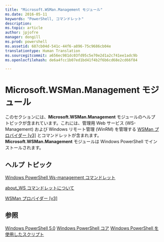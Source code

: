 ```yaml
---
title: "Microsoft.WSMan.Management モジュール"
ms.date: 2016-05-11
keywords: "PowerShell, コマンドレット"
description: 
ms.topic: article
author: jpjofre
manager: dongill
ms.prod: powershell
ms.assetid: 687cb04d-541c-44f6-a896-75c9686cb04e
translationtype: Human Translation
ms.sourcegitcommit: a656ec981dc03fd95c5e70e2d1a2c741ee1adc9b
ms.openlocfilehash: de6a4fcc1b07ed1bd41f4b2f6b6cd68e2cd66f84

---
```


# Microsoft.WSMan.Management モジュール
このセクションには、**Microsoft.WSMan.Management** モジュールのヘルプ トピックが含まれています。これには、管理用 Web サービス (WS-Management) および Windows リモート管理 (WinRM) を管理する [WSMan プロバイダー [v3]](https://technet.microsoft.com/en-us/library/4c3d8d36-4f7a-4211-996f-64110e4b2eb7) とコマンドレットが含まれます。 **Microsoft.WSMan.Management** モジュールは Windows PowerShell でインストールされます。

## ヘルプ トピック
[Windows PowerShell Ws-management コマンドレット](http://go.microsoft.com/fwlink/?LinkID=245863)

[about_WS コマンドレットについて](https://technet.microsoft.com/en-us/library/6ed3370a-ea10-45a5-9493-696aeace27ed)

[WSMan プロバイダー [v3]](https://technet.microsoft.com/en-us/library/4c3d8d36-4f7a-4211-996f-64110e4b2eb7)

## 参照
[Windows PowerShell 5.0](Windows-PowerShell-5.0.md)
[Windows PowerShell コア](https://technet.microsoft.com/en-us/library/4b75f1e4-f327-48f3-92ab-bf5435094d41)
[Windows PowerShell を使用したスクリプト](../../getting-started/fundamental/Scripting-with-Windows-PowerShell.md)




<!--HONumber=Oct16_HO1-->


